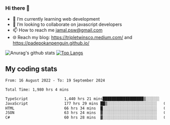 ### Hi there 👋

<!--
**padepokanpenguin/padepokanpenguin** is a ✨ _special_ ✨ repository because its `README.md` (this file) appears on your GitHub profile.
-->

- 🌱 I’m currently learning  web development
- 👯 I’m looking to collaborate on javascript developers
- 📫 How to reach me jamal.psw@gmail.com
- 🌐 Reach my blog:
   https://tripletwinsco.medium.com/ and
   https://padepokanpenguin.github.io/

![Anurag's github stats](https://github-readme-stats.vercel.app/api?username=padepokanpenguin&count_private=true&disable_animations=false&show_icons=true&theme=default)
[![Top Langs](https://github-readme-stats.vercel.app/api/top-langs/?username=padepokanpenguin&theme=default&layout=compact)](https://github.com/padepokanpenguin)

## My coding stats

<!--START_SECTION:waka-->

```txt
From: 16 August 2022 - To: 19 September 2024

Total Time: 1,980 hrs 4 mins

TypeScript                1,440 hrs 21 mins██████████████████▒░░░░░░   72.74 %
JavaScript                177 hrs 29 mins ██▒░░░░░░░░░░░░░░░░░░░░░░   08.96 %
HTML                      66 hrs 34 mins  █░░░░░░░░░░░░░░░░░░░░░░░░   03.36 %
JSON                      63 hrs 24 mins  ▓░░░░░░░░░░░░░░░░░░░░░░░░   03.20 %
C#                        60 hrs 28 mins  ▓░░░░░░░░░░░░░░░░░░░░░░░░   03.05 %
```

<!--END_SECTION:waka-->


